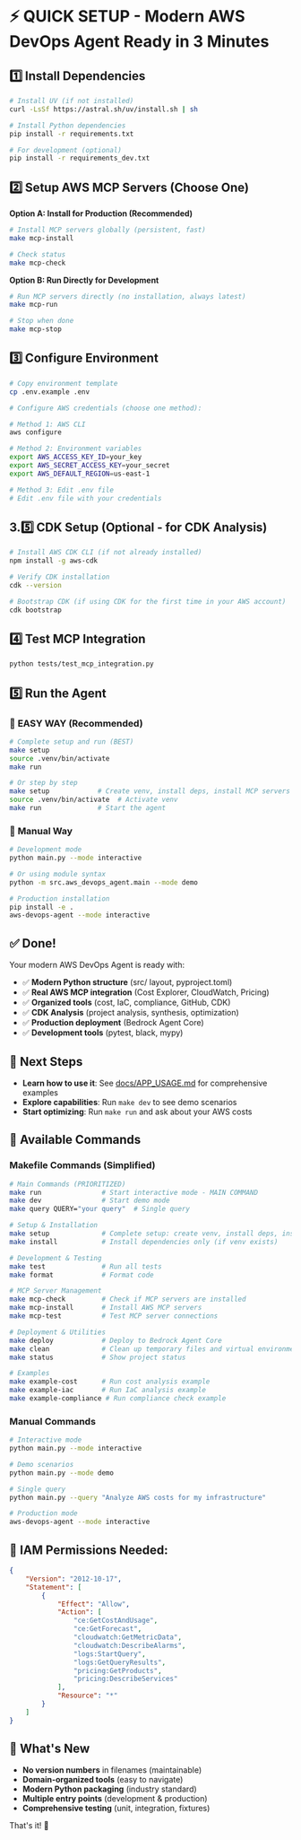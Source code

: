 # ⚡ QUICK SETUP - Modern AWS DevOps Agent Ready in 3 Minutes

## 1️⃣ Install Dependencies
```bash
# Install UV (if not installed)
curl -LsSf https://astral.sh/uv/install.sh | sh

# Install Python dependencies
pip install -r requirements.txt

# For development (optional)
pip install -r requirements_dev.txt
```

## 2️⃣ Setup AWS MCP Servers (Choose One)

**Option A: Install for Production (Recommended)**
```bash
# Install MCP servers globally (persistent, fast)
make mcp-install

# Check status
make mcp-check
```

**Option B: Run Directly for Development**
```bash
# Run MCP servers directly (no installation, always latest)
make mcp-run

# Stop when done
make mcp-stop
```

## 3️⃣ Configure Environment
```bash
# Copy environment template
cp .env.example .env

# Configure AWS credentials (choose one method):

# Method 1: AWS CLI
aws configure

# Method 2: Environment variables
export AWS_ACCESS_KEY_ID=your_key
export AWS_SECRET_ACCESS_KEY=your_secret  
export AWS_DEFAULT_REGION=us-east-1

# Method 3: Edit .env file
# Edit .env file with your credentials
```

## 3.5️⃣ CDK Setup (Optional - for CDK Analysis)
```bash
# Install AWS CDK CLI (if not already installed)
npm install -g aws-cdk

# Verify CDK installation
cdk --version

# Bootstrap CDK (if using CDK for the first time in your AWS account)
cdk bootstrap
```

## 4️⃣ Test MCP Integration
```bash
python tests/test_mcp_integration.py
```

## 5️⃣ Run the Agent

### 🚀 **EASY WAY (Recommended)**
```bash
# Complete setup and run (BEST)
make setup
source .venv/bin/activate
make run

# Or step by step
make setup            # Create venv, install deps, install MCP servers
source .venv/bin/activate  # Activate venv
make run              # Start the agent
```

### 🔧 **Manual Way**
```bash
# Development mode
python main.py --mode interactive

# Or using module syntax
python -m src.aws_devops_agent.main --mode demo

# Production installation
pip install -e .
aws-devops-agent --mode interactive
```

## ✅ Done! 
Your modern AWS DevOps Agent is ready with:
- ✅ **Modern Python structure** (src/ layout, pyproject.toml)
- ✅ **Real AWS MCP integration** (Cost Explorer, CloudWatch, Pricing)
- ✅ **Organized tools** (cost, IaC, compliance, GitHub, CDK)
- ✅ **CDK Analysis** (project analysis, synthesis, optimization)
- ✅ **Production deployment** (Bedrock Agent Core)
- ✅ **Development tools** (pytest, black, mypy)

## 📖 Next Steps
- **Learn how to use it**: See [docs/APP_USAGE.md](docs/APP_USAGE.md) for comprehensive examples
- **Explore capabilities**: Run `make dev` to see demo scenarios
- **Start optimizing**: Run `make run` and ask about your AWS costs

## 🚀 Available Commands

### **Makefile Commands (Simplified)**
```bash
# Main Commands (PRIORITIZED)
make run               # Start interactive mode - MAIN COMMAND
make dev               # Start demo mode
make query QUERY="your query"  # Single query

# Setup & Installation
make setup             # Complete setup: create venv, install deps, install MCP servers
make install           # Install dependencies only (if venv exists)

# Development & Testing
make test              # Run all tests
make format            # Format code

# MCP Server Management
make mcp-check         # Check if MCP servers are installed
make mcp-install       # Install AWS MCP servers
make mcp-test          # Test MCP server connections

# Deployment & Utilities
make deploy            # Deploy to Bedrock Agent Core
make clean             # Clean up temporary files and virtual environment
make status            # Show project status

# Examples
make example-cost      # Run cost analysis example
make example-iac       # Run IaC analysis example
make example-compliance # Run compliance check example
```

### **Manual Commands**
```bash
# Interactive mode
python main.py --mode interactive

# Demo scenarios
python main.py --mode demo

# Single query
python main.py --query "Analyze AWS costs for my infrastructure"

# Production mode
aws-devops-agent --mode interactive
```

## 🔧 IAM Permissions Needed:
```json
{
    "Version": "2012-10-17",
    "Statement": [
        {
            "Effect": "Allow",
            "Action": [
                "ce:GetCostAndUsage",
                "ce:GetForecast", 
                "cloudwatch:GetMetricData",
                "cloudwatch:DescribeAlarms",
                "logs:StartQuery",
                "logs:GetQueryResults",
                "pricing:GetProducts",
                "pricing:DescribeServices"
            ],
            "Resource": "*"
        }
    ]
}
```

## 🎯 What's New
- **No version numbers** in filenames (maintainable)
- **Domain-organized tools** (easy to navigate)
- **Modern Python packaging** (industry standard)
- **Multiple entry points** (development & production)
- **Comprehensive testing** (unit, integration, fixtures)

That's it! 🎉